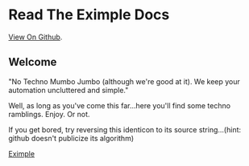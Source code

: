 # Read The Eximple Docs

[View On Github](https://docunid.github.io/).

## Welcome

"No Techno Mumbo Jumbo (although we're good at it). We keep your automation uncluttered and simple."

Well, as long as you've come this far...here you'll find some techno ramblings. Enjoy. Or not.

If you get bored, try reversing this identicon to its source string...(hint: github doesn't publicize its algorithm)

[Eximple](https://github.com/identicons/docunid.png)